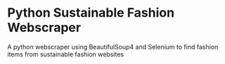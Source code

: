 # Python Sustainable Fashion Webscraper
A python webscraper using BeautifulSoup4 and Selenium to find fashion items from sustainable fashion websites

